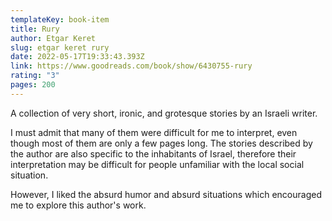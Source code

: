 ```yaml
---
templateKey: book-item
title: Rury
author: Etgar Keret
slug: etgar keret rury
date: 2022-05-17T19:33:43.393Z
link: https://www.goodreads.com/book/show/6430755-rury
rating: "3"
pages: 200
---
```

A collection of very short, ironic, and grotesque stories by an Israeli writer.

I must admit that many of them were difficult for me to interpret, even though most of them are only a few pages long. The stories described by the author are also specific to the inhabitants of Israel, therefore their interpretation may be difficult for people unfamiliar with the local social situation.

However, I liked the absurd humor and absurd situations which encouraged me to explore this author's work.